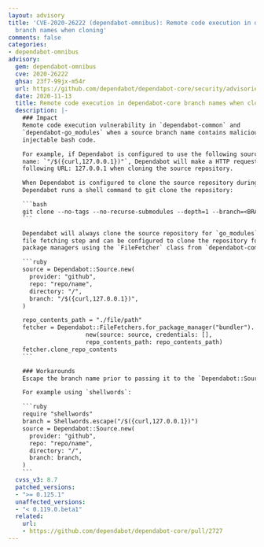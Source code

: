 ```yaml
---
layout: advisory
title: 'CVE-2020-26222 (dependabot-omnibus): Remote code execution in dependabot-core
  branch names when cloning'
comments: false
categories:
- dependabot-omnibus
advisory:
  gem: dependabot-omnibus
  cve: 2020-26222
  ghsa: 23f7-99jx-m54r
  url: https://github.com/dependabot/dependabot-core/security/advisories/GHSA-23f7-99jx-m54r
  date: 2020-11-13
  title: Remote code execution in dependabot-core branch names when cloning
  description: |-
    ### Impact
    Remote code execution vulnerability in `dependabot-common` and
    `dependabot-go_modules` when a source branch name contains malicious
    injectable bash code.

    For example, if Dependabot is configured to use the following source branch
    name: `"/$({curl,127.0.0.1})"`, Dependabot will make a HTTP request to the
    following URL: 127.0.0.1 when cloning the source repository.

    When Dependabot is configured to clone the source repository during an update,
    Dependabot runs a shell command to git clone the repository:

    ```bash
    git clone --no-tags --no-recurse-submodules --depth=1 --branch=<BRANCH> --single-branch <GITHUB_REPO_URL> repo/contents/path
    ```

    Dependabot will always clone the source repository for `go_modules` during the
    file fetching step and can be configured to clone the repository for other
    package managers using the `FileFetcher` class from `dependabot-common`.

    ```ruby
    source = Dependabot::Source.new(
      provider: "github",
      repo: "repo/name",
      directory: "/",
      branch: "/$({curl,127.0.0.1})",
    )

    repo_contents_path = "./file/path"
    fetcher = Dependabot::FileFetchers.for_package_manager("bundler").
                      new(source: source, credentials: [],
                      repo_contents_path: repo_contents_path)
    fetcher.clone_repo_contents
    ```

    ### Workarounds
    Escape the branch name prior to passing it to the `Dependabot::Source` class.

    For example using `shellwords`:

    ```ruby
    require "shellwords"
    branch = Shellwords.escape("/$({curl,127.0.0.1})")
    source = Dependabot::Source.new(
      provider: "github",
      repo: "repo/name",
      directory: "/",
      branch: branch,
    )
    ```
  cvss_v3: 8.7
  patched_versions:
  - ">= 0.125.1"
  unaffected_versions:
  - "< 0.119.0.beta1"
  related:
    url:
    - https://github.com/dependabot/dependabot-core/pull/2727
---
```

